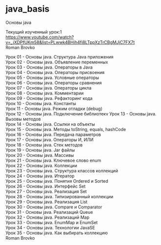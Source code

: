 # java_basis
Основы java  <br />

Текущий изученный урок:1  <br />
https://www.youtube.com/watch?v=_jXDPfUKm58&list=PLwwk4BHih4fi8LTppXzTrCBgMJjC7FX7t  <br />
Roman Brovko  <br />

Урок 01 - Основы java. Структура Java приложения  <br />
Урок 02 - Основы java. Объявление переменных  <br />
Урок 03 - Основы java. Операторы в Java  <br />
Урок 04 - Основы java. Операторы присвоения  <br />
Урок 05 - Основы java. Условные операторы  <br />
Урок 06 - Основы java. Операторы сравнения  <br />
Урок 07 - Основы java. Операторы цикла  <br />
Урок 08 - Основы java. Комментарии  <br />
Урок 09 - Основы java. Рефакторинг кода  <br />
Урок 10 - Основы java. Константы  <br />
Урок 11 - Основы java. Режим отладки (debug)  <br />
Урок 12 - Основы java. Подключение библиотекv
Урок 13 - Основы java. Вызовы методов  <br />
Урок 14 - Основы java. Ссылки на объекты  <br />
Урок 15 - Основы java. Методы toString, equals, hashCode  <br />
Урок 16 - Основы java. Передача параметров  <br />
Урок 17 - Основы java. Операторы И, ИЛИ  <br />
Урок 18 - Основы java. Стек методов  <br />
Урок 19 - Основы java. Jar файлы  <br />
Урок 20 - Основы java. Массивы  <br />
Урок 21 - Основы java. Ключевое слово enum  <br />
Урок 22 - Основы java. Коллекции  <br />
Урок 23 - Основы java. Структура классов коллекций  <br />
Урок 24 - Основы java. Итератор  <br />
Урок 25 - Основы java. Понятия Ordered и Sorted  <br />
Урок 26 - Основы java. Интерфейс Set  <br />
Урок 27 - Основы java. Реализация Set  <br />
Урок 28 - Основы java. Типизированный коллекции  <br />
Урок 29 - Основы java. Реализация List  <br />
Урок 30 - Основы java. Compare и Comparator  <br />
Урок 31 - Основы java. Реализаций Queue  <br />
Урок 32 - Основы java. Реализаций Map  <br />
Урок 33 - Основы java. EnumMap и EnumSet  <br />
Урок 34 - Основы java. Технологии JavaSE  <br />
Урок 35 - Основы java. Как выбирать коллекцию  <br />
Roman Brovko  <br />